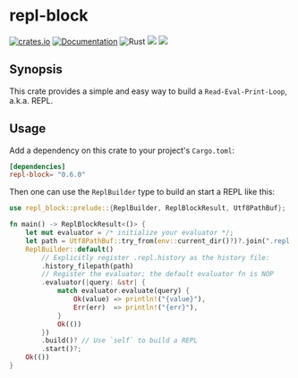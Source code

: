 # repl-block

[![crates.io](https://img.shields.io/crates/v/repl-block?label=repl-block)](https://crates.io/crates/repl-block)
[![Documentation](https://docs.rs/repl-block/badge.svg)](https://docs.rs/repl-block/latest)
![Rust](https://github.com/jjpe/repl-block/workflows/Rust/badge.svg)
![](https://img.shields.io/badge/rustc-1.68.2+-red.svg)
![](https://img.shields.io/crates/l/repl-block)

## Synopsis

This crate provides a simple and easy way to build a `Read-Eval-Print-Loop`,
a.k.a. REPL.

## Usage

Add a dependency on this crate to your project's `Cargo.toml`:
``` toml
[dependencies]
repl-block= "0.6.0"
```

Then one can use the `ReplBuilder` type to build an start a REPL like this:
```rust
use repl_block::prelude::{ReplBuilder, ReplBlockResult, Utf8PathBuf};

fn main() -> ReplBlockResult<()> {
    let mut evaluator = /* initialize your evaluator */;
    let path = Utf8PathBuf::try_from(env::current_dir()?)?.join(".repl.history");
    ReplBuilder::default()
        // Explicitly register .repl.history as the history file:
        .history_filepath(path)
        // Register the evaluator; the default evaluator fn is NOP
        .evaluator(|query: &str| {
            match evaluator.evaluate(query) {
                Ok(value) => println!("{value}"),
                Err(err)  => println!("{err}"),
            }
            Ok(())
        })
        .build()? // Use `self` to build a REPL
        .start()?;
    Ok(())
}

```
